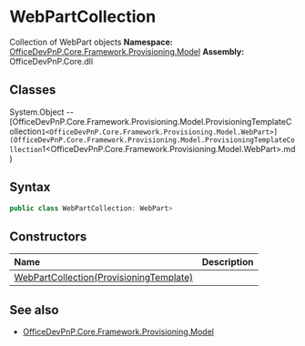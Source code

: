 # WebPartCollection
Collection of WebPart objects
**Namespace:** [OfficeDevPnP.Core.Framework.Provisioning.Model](OfficeDevPnP.Core.Framework.Provisioning.Model.md)
**Assembly:** OfficeDevPnP.Core.dll
## Classes
System.Object
-- [OfficeDevPnP.Core.Framework.Provisioning.Model.ProvisioningTemplateCollection`1<OfficeDevPnP.Core.Framework.Provisioning.Model.WebPart>](OfficeDevPnP.Core.Framework.Provisioning.Model.ProvisioningTemplateCollection`1<OfficeDevPnP.Core.Framework.Provisioning.Model.WebPart>.md)
## Syntax
```C#
public class WebPartCollection: WebPart>
```
## Constructors
|**Name**|**Description**|
|:-----|:-----|
| [WebPartCollection(ProvisioningTemplate)](WebPartCollectionconstructor1details.md) | 
## See also
- [OfficeDevPnP.Core.Framework.Provisioning.Model](OfficeDevPnP.Core.Framework.Provisioning.Model.md)
